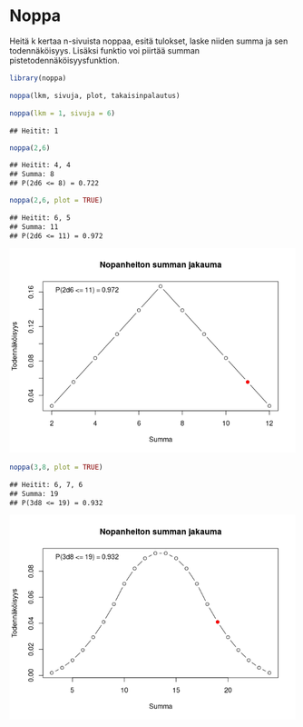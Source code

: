 
# Noppa

Heitä k kertaa n-sivuista noppaa, esitä tulokset, laske niiden summa ja
sen todennäköisyys. Lisäksi funktio voi piirtää summan
pistetodennäköisyysfunktion.

``` r
library(noppa)
```

``` r
noppa(lkm, sivuja, plot, takaisinpalautus)
```

``` r
noppa(lkm = 1, sivuja = 6)
```

    ## Heitit: 1

``` r
noppa(2,6)
```

    ## Heitit: 4, 4
    ## Summa: 8 
    ## P(2d6 <= 8) = 0.722

``` r
noppa(2,6, plot = TRUE)
```

    ## Heitit: 6, 5
    ## Summa: 11 
    ## P(2d6 <= 11) = 0.972

![](readme_files/figure-gfm/unnamed-chunk-5-1.png)<!-- -->

``` r
noppa(3,8, plot = TRUE)
```

    ## Heitit: 6, 7, 6
    ## Summa: 19 
    ## P(3d8 <= 19) = 0.932

![](readme_files/figure-gfm/unnamed-chunk-6-1.png)<!-- -->
